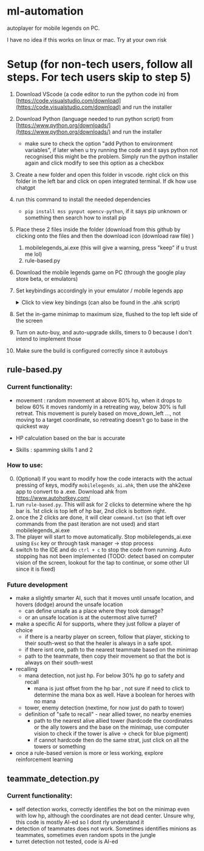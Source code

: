 # ml-automation
autoplayer for mobile legends on PC. 

I have no idea if this works on linux or mac. Try at your own risk
# Setup (for non-tech users, follow all steps. For tech users skip to step 5)
1. Download VScode (a code editor to run the python code in) from [https://code.visualstudio.com/download](https://code.visualstudio.com/download) and run the installer
2. Download Python (language needed to run python script) from [https://www.python.org/downloads/](https://www.python.org/downloads/) and run the installer
   - make sure to check the option "add Python to environment variables", if later when u try running the code and it says python not recognised this might be the problem. Simply run the python installer again and click modify to see this option as a checkbox
3. Create a new folder and open this folder in vscode. right click on this folder in the left bar and click on open integrated terminal. If dk how use chatgpt
4. run this command to install the needed dependencies
   - `pip install mss pynput opencv-python`, if it says pip unknown or something then search how to install pip
6. Place these 2 files inside the folder (download from this github by clicking onto the files and then the download icon (download raw file) )
    1. mobilelegends_ai.exe (this will give a warning, press "keep" if u trust me lol)
    2. rule-based.py
7. Download the mobile legends game on PC (through the google play store beta, or emulators)
8. Set keybindings accordingly in your emulator / mobile legends app
    <details>
    <summary>Click to view key bindings (can also be found in the .ahk script)</summary>
    
    ```py
    key_bindings = {
        "skill_1": ["k"],
        "skill_2": ["l"],
        "skill_3": [";"],
        "skill_4": ["'"],
        "upgrade_skill_1": ["l"],
        "upgrade_skill_2": ["o"],
        "upgrade_skill_3": ["p"],
        "upgrade_skill_4": ["["],
        "skill_1_extra": ["i"],
        "skill_2_extra": ["o"],
        "skill_3_extra": ["p"],
        "skill_4_extra": ["["],
        "move_up": ["w"],
        "move_down": ["s"],
        "move_left": ["a"],
        "move_right": ["d"],
        "move_up_right": ["w", "d"],
        "move_up_left": ["w", "a"],
        "move_down_right": ["s", "d"],
        "move_down_left": ["s", "a"],
        "attack_basic": ["j"],
        "attack_minion": ["n"],
        "attack_turret": ["u"],
        "spell": ["h"],
        "regen": ["g"],
        "recall": ["b"],
        "buy": ["Space"],
        "chat": ["Enter"],
        "skill_item": ["f"]
    }
    </details>
    ```
9. Set the in-game minimap to maximum size, flushed to the top left side of the screen
10. Turn on auto-buy, and auto-upgrade skills, timers to 0 because I don't intend to implement those
11. Make sure the build is configured correctly since it autobuys
  

## rule-based.py
### Current functionality:
- movement : random movement at above 80% hp, when it drops to below 60% it moves randomly in a retreating way, below 30% is full retreat. This movement is purely based on move_down_left ..., not moving to a target coordinate, so retreating doesn't go to base in the quickest way

- HP calculation based on the bar is accurate

- Skills : spamming skills 1 and 2

### How to use:
0. (Optional) If you want to modify how the code interacts with the actual pressing of keys, modify `mobilelegends_ai.ahk`, then use the ahk2exe app to convert to a .exe. Download ahk from https://www.autohotkey.com/
1. run `rule-based.py`. This will ask for 2 clicks to determine where the hp bar is. 1st click is top left of hp bar, 2nd click is bottom right.
2. once the 2 clicks are done, it will clear `command.txt` (so that left over commands from the past iteration are not used) and start mobilelegends_ai.exe
3. The player will start to move automatically. Stop mobilelegends_ai.exe using `Esc` key or through task manager -> stop process
4. switch to the IDE and do `ctrl + c` to stop the code from running. Auto stopping has not been implemented (TODO: detect based on computer vision of the screen, lookout for the tap to continue, or some other UI since it is fixed)

### Future development
- make a slightly smarter AI, such that it moves until unsafe location, and hovers (dodge) around the unsafe location
    - can define unsafe as a place where they took damage?
    - or an unsafe location is at the outermost alive turret? 
- make a specific AI for supports, where they just follow a player of choice
    - if there is a nearby player on screen, follow that player, sticking to their south-west so that the healer is always in a safe spot.
    - if there isnt one, path to the nearest teammate based on the minimap
    - path to the teammate, then copy their movement so that the bot is always on their south-west
- recalling
    - mana detection, not just hp. For below 30% hp go to safety and recall
      - mana is just offset from the hp bar , not sure if need to click to determine the mana box as well. Have a boolean for heroes with no mana
    - tower, enemy detection (nextime, for now just do path to tower)
    - definition of "safe to recall" - near allied tower, no nearby enemies
        - path to the nearest alive allied tower (hardcode the coordinates or the ally towers and the base on the minimap, use computer vision to check if the tower is alive -> check for blue pigment)
        - if cannot hardcode then do the same strat, just click on all the towers or something
- once a rule-based version is more or less working, explore reinforcement learning

## teammate_detection.py
### Current functionality:
- self detection works, correctly identifies the bot on the minimap even with low hp, although the coordinates are not dead center. Unsure why, this code is mostly AI-ed so I dont rly understand it
- detection of teammates does not work. Sometimes identifies minions as teammates, sometimes even random spots in the jungle
- turret detection not tested, code is AI-ed
